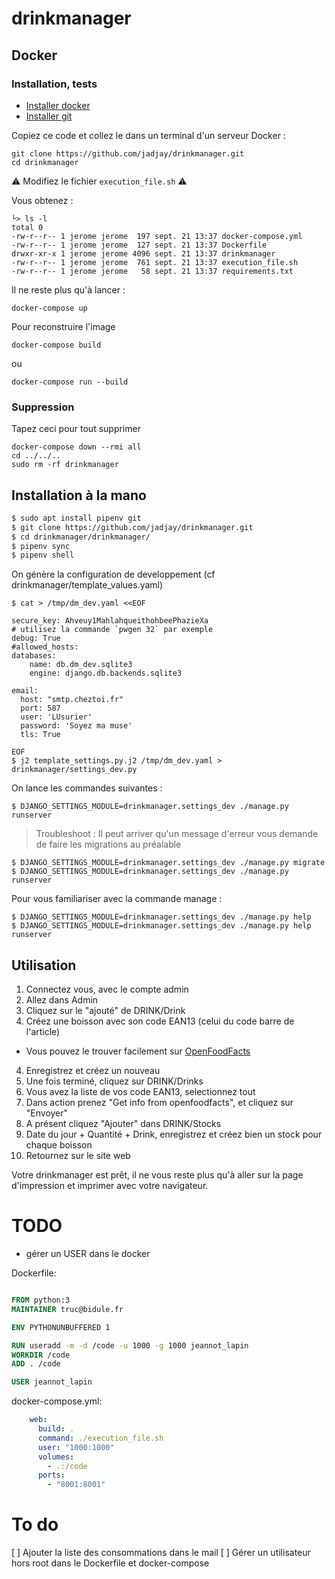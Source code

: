 # drinkmanager

## Docker

### Installation, tests

- [Installer docker](https://docs.docker.com/get-docker/)
- [Installer git](https://git-scm.com/book/fr/v2/D%C3%A9marrage-rapide-Installation-de-Git)

Copiez ce code et collez le dans un terminal d'un serveur Docker :

```shell
git clone https://github.com/jadjay/drinkmanager.git
cd drinkmanager
```

⚠️  Modifiez le fichier ```execution_file.sh``` ⚠️

Vous obtenez :
```shell
└> ls -l
total 0
-rw-r--r-- 1 jerome jerome  197 sept. 21 13:37 docker-compose.yml
-rw-r--r-- 1 jerome jerome  127 sept. 21 13:37 Dockerfile
drwxr-xr-x 1 jerome jerome 4096 sept. 21 13:37 drinkmanager
-rw-r--r-- 1 jerome jerome  761 sept. 21 13:37 execution_file.sh
-rw-r--r-- 1 jerome jerome   58 sept. 21 13:37 requirements.txt
```

Il ne reste plus qu'à lancer :
```shell
docker-compose up
```

Pour reconstruire l'image
```shell
docker-compose build
```
ou 
```shell
docker-compose run --build
```

### Suppression

Tapez ceci pour tout supprimer

```shell
docker-compose down --rmi all
cd ../../..
sudo rm -rf drinkmanager
```

## Installation à la mano

```bash
$ sudo apt install pipenv git 
$ git clone https://github.com/jadjay/drinkmanager.git
$ cd drinkmanager/drinkmanager/
$ pipenv sync
$ pipenv shell
```

On génère la configuration de developpement (cf drinkmanager/template_values.yaml)

```shell
$ cat > /tmp/dm_dev.yaml <<EOF

secure_key: Ahveuy1MahlahqueithohbeePhazieXa
# utilisez la commande `pwgen 32` par exemple 
debug: True
#allowed_hosts:
databases:
    name: db.dm_dev.sqlite3
    engine: django.db.backends.sqlite3

email:
  host: "smtp.cheztoi.fr"
  port: 587
  user: 'LUsurier'
  password: 'Soyez ma muse'
  tls: True

EOF
$ j2 template_settings.py.j2 /tmp/dm_dev.yaml > drinkmanager/settings_dev.py

```

On lance les commandes suivantes :

```shell
$ DJANGO_SETTINGS_MODULE=drinkmanager.settings_dev ./manage.py runserver
```
> Troubleshoot : Il peut arriver qu'un message d'erreur vous demande de faire les migrations au préalable

```shell
$ DJANGO_SETTINGS_MODULE=drinkmanager.settings_dev ./manage.py migrate
$ DJANGO_SETTINGS_MODULE=drinkmanager.settings_dev ./manage.py runserver
```

Pour vous familiariser avec la commande manage :
```shell
$ DJANGO_SETTINGS_MODULE=drinkmanager.settings_dev ./manage.py help
$ DJANGO_SETTINGS_MODULE=drinkmanager.settings_dev ./manage.py help runserver
```

## Utilisation

1. Connectez vous, avec le compte admin
2. Allez dans Admin
2. Cliquez sur le "ajouté" de DRINK/Drink
3. Créez une boisson avec son code EAN13 (celui du code barre de l'article)
  * Vous pouvez le trouver facilement sur [OpenFoodFacts](https://fr.openfoodfacts.org/)
4. Enregistrez et créez un nouveau
5. Une fois terminé, cliquez sur DRINK/Drinks
6. Vous avez la liste de vos code EAN13, selectionnez tout
7. Dans action prenez "Get info from openfoodfacts", et cliquez sur "Envoyer"
8. A présent cliquez "Ajouter" dans DRINK/Stocks
9. Date du jour + Quantité + Drink, enregistrez et créez bien un stock pour chaque boisson
10. Retournez sur le site web

Votre drinkmanager est prêt, il ne vous reste plus qu'à aller sur la page d'impression et imprimer avec votre navigateur.


# TODO

- gérer un USER dans le docker

Dockerfile: 
```Dockerfile

FROM python:3
MAINTAINER truc@bidule.fr

ENV PYTHONUNBUFFERED 1

RUN useradd -m -d /code -u 1000 -g 1000 jeannot_lapin
WORKDIR /code
ADD . /code

USER jeannot_lapin
```

docker-compose.yml: 
```yaml
    web:
      build: .
      command: ./execution_file.sh
      user: "1000:1000"
      volumes:
        - .:/code
      ports:
        - "8001:8001"

```

# To do

[ ] Ajouter la liste des consommations dans le mail
[ ] Gérer un utilisateur hors root dans le Dockerfile et docker-compose

